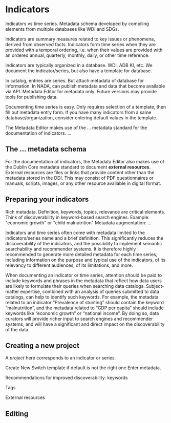# Indicators

Indicators vs time series.
Metadata schema developed by compiling elements from multiple databases like WDI and SDGs.

Indicators are summary measures related to key issues or phenomena, derived from observed facts. Indicators form time series when they are provided with a temporal ordering, i.e. when their values are provided with an ordered annual, quarterly, monthly, daily, or other time reference.

Indicators are typically organized in a database. WDI, ADB KI, etc. We document the indicator/series, but also have a template for database.

In catalog, entries are series. But attach metadata of database for information.
In NADA, can publish metadata and data that become available via API. Metadata Editor for metadata only. Future versions may provide tools for publishing data.

Documenting time series is easy. Only requires selection of a template, then fill out metadata entry form. If you have many indicators from a same database/organization, consider entering default values in the template. 

The Metadata Editor makes use of the ... metadata standard for the documentation of indicators. 
...

## The ... metadata schema

For the documentation of indicators, the Metadata Editor also makes use of the Dublin Core metadata standard to document **external resources**. External resources are files or links that provide content other than the metadata stored in the DDI. This may consist of PDF questionnaires or manuals, scripts, images, or any other resource available in digital format.

## Preparing your indicators

Rich metadata. Definition, keywords, topics, relevance are critical elements. Think of discoverability in keyword-based search engines.
Example: "economic growth" or "child malnutrition"
Metadata augmentation: ...

Indicators and time series often come with metadata limited to the indicators/series name and a brief definition. This significantly reduces the discoverability of the indicators, and the possibility to implement semantic searchability and recommender systems. It is therefore highly recommended to generate more detailed metadata for each time series, including information on the purpose and typical use of the indicators, of its relevancy to different audiences, of its limitations, and more.

When documenting an indicator or time series, attention should be paid to include keywords and phrases in the metadata that reflect how data users are likely to formulate their queries when searching data catalogs. Subject-matter expertise, combined with an analysis of queries submitted to data catalogs, can help to identify such keywords. For example, the metadata related to an indicator “Prevalence of stunting” should contain the keyword “malnutrition”, and the metadata related to “GDP per capita” should include keywords like “economic growth” or “national income”. By doing so, data curators will provide richer input to search engines and recommender systems, and will have a significant and direct impact on the discoverability of the data.


## Creating a new project
A *project* here corresponds to an indicator or series.

Create New 
Switch template if default is not the right one
Enter metadata.

Recommendations for improved discoverability: keywords

Tags

External resources

## Editing


